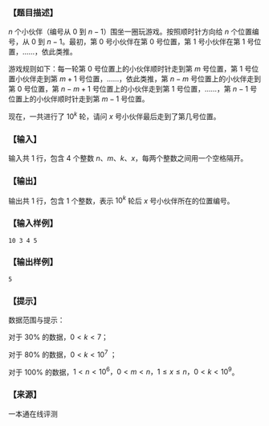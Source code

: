 ### 【题目描述】

$n$ 个小伙伴（编号从 $0$ 到 $n-1$）围坐一圈玩游戏。按照顺时针方向给 $n$ 个位置编号，从 $0$ 到 $n-1$。最初，第 $0$ 号小伙伴在第 $0$ 号位置，第 $1$ 号小伙伴在第 $1$ 号位置，……，依此类推。

游戏规则如下：每一轮第 $0$ 号位置上的小伙伴顺时针走到第 $m$ 号位置，第 $1$ 号位置小伙伴走到第 $m+1$ 号位置，……，依此类推，第 $n−m$ 号位置上的小伙伴走到第 $0$ 号位置，第 $n-m+1$ 号位置上的小伙伴走到第 $1$ 号位置，……，第 $n-1$ 号位置上的小伙伴顺时针走到第 $m-1$ 号位置。

现在，一共进行了 $10^k$ 轮，请问 $x$ 号小伙伴最后走到了第几号位置。

### 【输入】

输入共 $1$ 行，包含 $4$ 个整数 $n、m、k、x$，每两个整数之间用一个空格隔开。

### 【输出】

输出共 $1$ 行，包含 $1$ 个整数，表示 $10^k$ 轮后 $x$ 号小伙伴所在的位置编号。

### 【输入样例】

```
10 3 4 5
```

### 【输出样例】

```
5
```

### 【提示】

数据范围与提示：

对于 30% 的数据，$0 < k < 7$；

对于 80% 的数据，$0 < k <10^7$ ；

对于 100% 的数据，$1 < n < 10^6 ，0 < m < n，1≤x≤n，0 < k < 10^9$。


 ### 【来源】

 一本通在线评测 